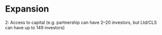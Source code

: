 # Expansion

2: Access to capital (e.g. partnership can have 2–20 investors, but Ltd/CLS can have up to 149 investors)